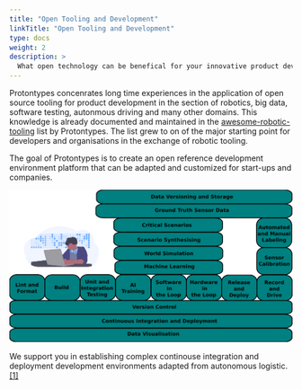 ```yaml
---
title: "Open Tooling and Development"
linkTitle: "Open Tooling and Development"
type: docs
weight: 2
description: >
  What open technology can be benefical for your innovative product development?
---
```


Protontypes concenrates long time experiences in the application of open source tooling for product development in the section of robotics, big data, software testing, autonmous driving and many other domains. This knowledge is already documented and maintained in the [awesome-robotic-tooling](https://github.com/Ly0n/awesome-robotic-tooling) list by Protontypes. The list grew to on of the major starting point for developers and organisations in the exchange of robotic tooling.

The goal of Protontypes is to create an open reference development environment platform that can be adapted and customized for start-ups and companies.

![](dev_ev.png)

We support you in establishing complex continouse integration and deployment development environments adapted from autonomous logistic. [[1]](https://www.missinglinkelectronics.com/www/images/LandingPage/FPGA4ADAS_2/9_Augspurger_StreetScooter_Open-Source-System-Prototyping-in-Autonomous-Logistics.pdf)

